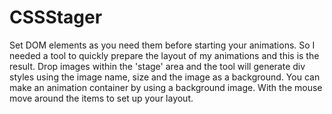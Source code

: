 # CSSStager
Set DOM elements as you need them before starting your animations.
So I needed a tool to quickly prepare the layout of my animations and this is the result.
Drop images within the 'stage' area and the tool will generate div styles using the image name, size and the image as a background.
You can make an animation container by using a background image.
With the mouse move around the items to set up your layout.

